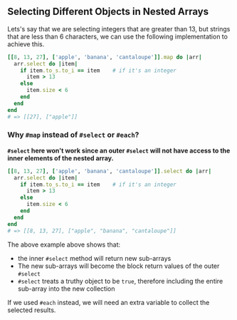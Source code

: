 ## Selecting Different Objects in Nested Arrays

Lets's say that we are selecting integers that are greater than 13, but strings that are less than 6 characters, we can use the following implementation to achieve this.

```ruby
[[8, 13, 27], ['apple', 'banana', 'cantaloupe']].map do |arr|
  arr.select do |item|
    if item.to_s.to_i == item    # if it's an integer
      item > 13
    else
      item.size < 6
    end
  end
end
# => [[27], ["apple"]]
```

### Why `#map` instead of `#select` or `#each`?
**`#select` here won't work since an outer `#select` will not have access to the inner elements of the nested array.**

```ruby
[[8, 13, 27], ['apple', 'banana', 'cantaloupe']].select do |arr|
  arr.select do |item|
    if item.to_s.to_i == item    # if it's an integer
      item > 13
    else
      item.size < 6
    end
  end
end
# => [[8, 13, 27], ["apple", "banana", "cantaloupe"]]
```

The above example above shows that:
- the inner `#select` method will return new sub-arrays
- The new sub-arrays will become the block return values of the outer `#select`
- `#select` treats a truthy object to be `true`, therefore including the entire sub-array into the new collection

If we used `#each` instead, we will need an extra variable to collect the selected results.